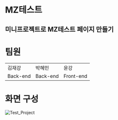 # MZ테스트
미니프로젝트로 MZ테스트 페이지 만들기
---

# 팀원
<table>
<tr>
<td>김재강</td>
<td>박혜민</td>
<td>윤강</td>
</tr>
<tr>
<td>Back-end</td>
<td>Back-end</td>
<td>Front-end</td>
</tr>
</table>

# 화면 구성
![Test_Project](https://user-images.githubusercontent.com/101463273/210714496-e5b008ad-6a6f-4244-8e6e-9dd4b7371a1f.png)
